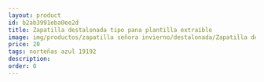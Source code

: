 ```yaml
---
layout: product
id: b2ab3991eba0ee2d
title: Zapatilla destalonada tipo pana plantilla extraíble
image: img/productos/zapatilla señora invierno/destalonada/Zapatilla destalonada tipo pana plantilla extraíble=20=norteñas azul 19192.webp
price: 20
tags: norteñas azul 19192
description: 
order: 0
---
```

